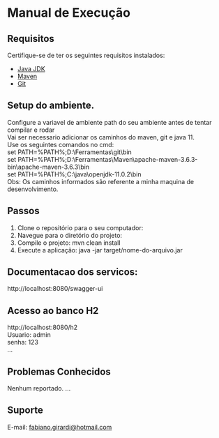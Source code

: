 # Manual de Execução

## Requisitos

Certifique-se de ter os seguintes requisitos instalados:

- [Java JDK](https://www.oracle.com/java/technologies/javase-downloads.html)
- [Maven](https://maven.apache.org/)
- [Git](https://git-scm.com/downloads)

## Setup do ambiente.
  Configure a variavel de ambiente path do seu ambiente antes de tentar compilar e rodar  
  Vai ser necessario adicionar os caminhos do maven, git e java 11.  
  Use os seguintes comandos no cmd:  
  set PATH=%PATH%;D:\Ferramentas\git\bin  
  set PATH=%PATH%;D:\Ferramentas\Maven\apache-maven-3.6.3-bin\apache-maven-3.6.3\bin   
  set PATH=%PATH%;C:\java\openjdk-11.0.2\bin  
  Obs: Os caminhos informados são referente a minha maquina de desenvolvimento.  
  

## Passos

1. Clone o repositório para o seu computador:
2. Navegue para o diretório do projeto:
3. Compile o projeto: mvn clean install
4. Execute a aplicação: java -jar target/nome-do-arquivo.jar

## Documentacao dos servicos:
http://localhost:8080/swagger-ui

## Acesso ao banco H2
http://localhost:8080/h2  
Usuario: admin  
senha: 123  
...

## Problemas Conhecidos
Nenhum reportado.
...

## Suporte
E-mail: fabiano.girardi@hotmail.com
